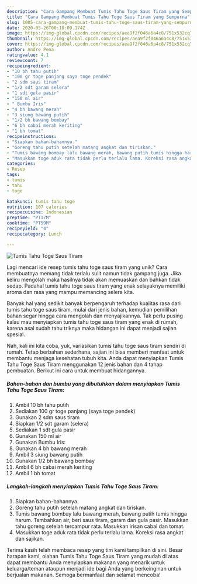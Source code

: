 ```yaml
---
description: "Cara Gampang Membuat Tumis Tahu Toge Saus Tiram yang Sempurna"
title: "Cara Gampang Membuat Tumis Tahu Toge Saus Tiram yang Sempurna"
slug: 1005-cara-gampang-membuat-tumis-tahu-toge-saus-tiram-yang-sempurna
date: 2020-05-26T00:10:09.174Z
image: https://img-global.cpcdn.com/recipes/aea9f2f046a6a4c8/751x532cq70/tumis-tahu-toge-saus-tiram-foto-resep-utama.jpg
thumbnail: https://img-global.cpcdn.com/recipes/aea9f2f046a6a4c8/751x532cq70/tumis-tahu-toge-saus-tiram-foto-resep-utama.jpg
cover: https://img-global.cpcdn.com/recipes/aea9f2f046a6a4c8/751x532cq70/tumis-tahu-toge-saus-tiram-foto-resep-utama.jpg
author: Andre Pena
ratingvalue: 4.1
reviewcount: 7
recipeingredient:
- "10 bh tahu putih"
- "100 gr toge panjang saya toge pendek"
- "2 sdm saus tiram"
- "1/2 sdt garam selera"
- "1 sdt gula pasir"
- "150 ml air"
- " Bumbu Iris"
- "4 bh bawang merah"
- "3 siung bawang putih"
- "1/2 bh bawang bombay"
- "6 bh cabai merah keriting"
- "1 bh tomat"
recipeinstructions:
- "Siapkan bahan-bahannya."
- "Goreng tahu putih setelah matang angkat dan tiriskan."
- "Tumis bawang bombay lalu bawang merah, bawang putih tumis hingga harum. Tambahkan air, beri saus tiram, garam dan gula pasir. Masukkan tahu goreng setelah tercampur rata. Masukkan irisan cabai dan tomat."
- "Masukkan toge aduk rata tidak perlu terlalu lama. Koreksi rasa angkat dan sajikan."
categories:
- Resep
tags:
- tumis
- tahu
- toge

katakunci: tumis tahu toge 
nutrition: 107 calories
recipecuisine: Indonesian
preptime: "PT17M"
cooktime: "PT59M"
recipeyield: "4"
recipecategory: Lunch

---
```



![Tumis Tahu Toge Saus Tiram](https://img-global.cpcdn.com/recipes/aea9f2f046a6a4c8/751x532cq70/tumis-tahu-toge-saus-tiram-foto-resep-utama.jpg)

Lagi mencari ide resep tumis tahu toge saus tiram yang unik? Cara membuatnya memang tidak terlalu sulit namun tidak gampang juga. Jika keliru mengolah maka hasilnya tidak akan memuaskan dan bahkan tidak sedap. Padahal tumis tahu toge saus tiram yang enak selayaknya memiliki aroma dan rasa yang mampu memancing selera kita.



Banyak hal yang sedikit banyak berpengaruh terhadap kualitas rasa dari tumis tahu toge saus tiram, mulai dari jenis bahan, kemudian pemilihan bahan segar hingga cara mengolah dan menyajikannya. Tak perlu pusing kalau mau menyiapkan tumis tahu toge saus tiram yang enak di rumah, karena asal sudah tahu triknya maka hidangan ini dapat menjadi sajian spesial.


Nah, kali ini kita coba, yuk, variasikan tumis tahu toge saus tiram sendiri di rumah. Tetap berbahan sederhana, sajian ini bisa memberi manfaat untuk membantu menjaga kesehatan tubuh kita. Anda dapat menyiapkan Tumis Tahu Toge Saus Tiram menggunakan 12 jenis bahan dan 4 tahap pembuatan. Berikut ini cara untuk membuat hidangannya.

<!--inarticleads1-->

##### Bahan-bahan dan bumbu yang dibutuhkan dalam menyiapkan Tumis Tahu Toge Saus Tiram:

1. Ambil 10 bh tahu putih
1. Sediakan 100 gr toge panjang (saya toge pendek)
1. Gunakan 2 sdm saus tiram
1. Siapkan 1/2 sdt garam (selera)
1. Sediakan 1 sdt gula pasir
1. Gunakan 150 ml air
1. Gunakan  Bumbu Iris:
1. Gunakan 4 bh bawang merah
1. Ambil 3 siung bawang putih
1. Gunakan 1/2 bh bawang bombay
1. Ambil 6 bh cabai merah keriting
1. Ambil 1 bh tomat




<!--inarticleads2-->

##### Langkah-langkah menyiapkan Tumis Tahu Toge Saus Tiram:

1. Siapkan bahan-bahannya.
1. Goreng tahu putih setelah matang angkat dan tiriskan.
1. Tumis bawang bombay lalu bawang merah, bawang putih tumis hingga harum. Tambahkan air, beri saus tiram, garam dan gula pasir. Masukkan tahu goreng setelah tercampur rata. Masukkan irisan cabai dan tomat.
1. Masukkan toge aduk rata tidak perlu terlalu lama. Koreksi rasa angkat dan sajikan.




Terima kasih telah membaca resep yang tim kami tampilkan di sini. Besar harapan kami, olahan Tumis Tahu Toge Saus Tiram yang mudah di atas dapat membantu Anda menyiapkan makanan yang menarik untuk keluarga/teman ataupun menjadi ide bagi Anda yang berkeinginan untuk berjualan makanan. Semoga bermanfaat dan selamat mencoba!
